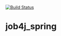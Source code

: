 [![Build Status](https://travis-ci.org/Zhekbland/job4j_spring.svg?branch=master)](https://travis-ci.org/Zhekbland/job4j_spring)
# job4j_spring